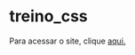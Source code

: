 # treino_css
Para acessar o site, clique <a href="https://rahbespalec.github.io/treino_css/" target="a_blank" >aqui.</a>
